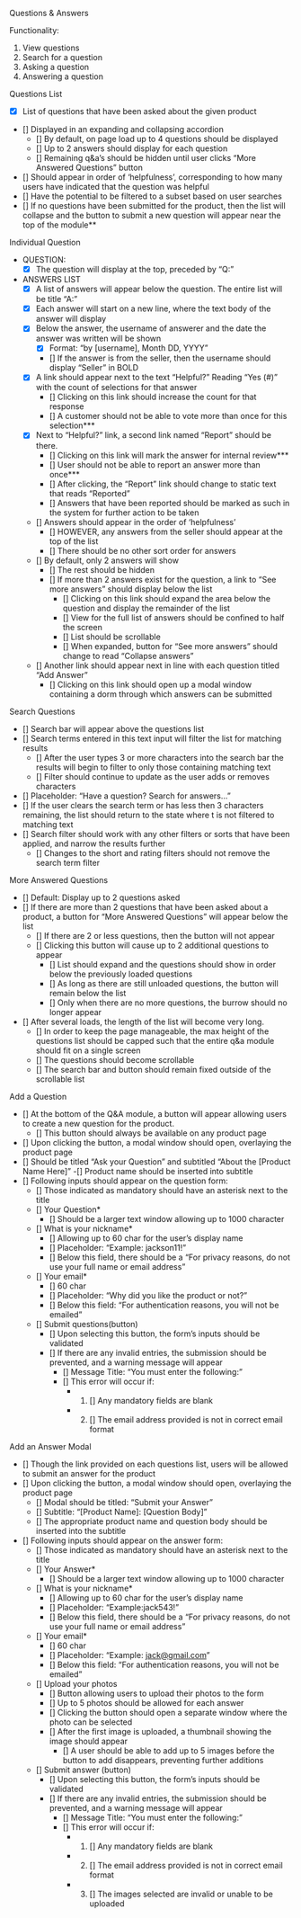 Questions & Answers

Functionality:
1. View questions
2. Search for a question
3. Asking a question
4. Answering a question

Questions List
- [x] List of questions that have been asked about the given product
- [] Displayed in an expanding and collapsing accordion
    - [] By default, on page load up to 4 questions should be displayed
    - [] Up to 2 answers should display for each question
    - [] Remaining q&a’s should be hidden until user clicks “More Answered Questions” button
- [] Should appear in order of ‘helpfulness’, corresponding to how many users have indicated that the question was helpful
- [] Have the potential to be filtered to a subset based on user searches
- [] If no questions have been submitted for the product, then the list will collapse and the button to submit a new question will appear near the top of the module**

Individual Question
- QUESTION:
    - [x] The question will display at the top, preceded by “Q:”
- ANSWERS LIST
    - [x] A list of answers will appear below the question. The entire list will be title “A:”
    - [x] Each answer will start on a new line, where the text body of the answer will display
    - [x] Below the answer, the username of answerer and the date the answer was written will be shown
        - [x] Format: “by [username], Month DD, YYYY”
        - [] If the answer is from the seller, then the username should display “Seller” in BOLD
    - [x] A link should appear next to the text “Helpful?” Reading “Yes (#)” with the count of selections for that answer
        - [] Clicking on this link should increase the count for that response
        - [] A customer should not be able to vote more than once for this selection***
    - [x] Next to “Helpful?” link, a second link named “Report” should be there. 
        - [] Clicking on this link will mark the answer for internal review***
        - [] User should not be able to report an answer more than once***
        - [] After clicking, the “Report” link should change to static text that reads “Reported”
        - [] Answers that have been reported should be marked as such in the system for further action to be taken
    - [] Answers should appear in the order of ‘helpfulness’
        - [] HOWEVER, any answers from the seller should appear at the top of the list
        - [] There should be no other sort order for answers
    - [] By default, only 2 answers will show
        - [] The rest should be hidden
        - [] If more than 2 answers exist for the question, a link to “See more answers” should display below the list
            - [] Clicking on this link should expand the area below the question and display the remainder of the list
            - [] View for the full list of answers should be confined to half the screen
            - [] List should be scrollable 
            - [] When expanded, button for “See more answers” should change to read “Collapse answers”
    - [] Another link should appear next in line with each question titled “Add Answer”
        - [] Clicking on this link should open up a modal window containing a dorm through which answers can be submitted

Search Questions
- [] Search bar will appear above the questions list
- [] Search terms entered in this text input will filter the list for matching results
    - [] After the user types 3 or more characters into the search bar the results will begin to filter to only those containing matching text
    - [] Filter should continue to update as the user adds or removes characters
- [] Placeholder: “Have a question? Search for answers…”
- [] If the user clears the search term or has less then 3 characters remaining, the list should return to the state where t is not filtered to matching text
- [] Search filter should work with any other filters or sorts that have been applied, and narrow the results further
    - [] Changes to the short and rating filters should not remove the search term filter

More Answered Questions
- [] Default: Display up to 2 questions asked
- [] If there are more than 2 questions that have been asked about a product, a button for “More Answered Questions” will appear below the list
    - [] If there are 2 or less questions, then the button will not appear
    - [] Clicking this button will cause up to 2 additional questions to appear
        - [] List should expand and the questions should show in order below the previously loaded questions
        - [] As long as there are still unloaded questions, the button will remain below the list
        - [] Only when there are no more questions, the burrow should no longer appear
- [] After several loads, the length of the list will become very long. 
    - [] In order to keep the page manageable, the max height of the questions list should be capped such that the entire q&a module should fit on a single screen
    - [] The questions should become scrollable
    - [] The search bar and button should remain fixed outside of the scrollable list

Add a Question
- [] At the bottom of the Q&A module, a button will appear allowing users to create a new question for the product. 
    - [] This button should always be available on any product page
- [] Upon clicking the button, a modal window should open, overlaying the product page
- [] Should be titled “Ask your Question” and subtitled “About the [Product Name Here]”
    -[] Product name should be inserted into subtitle
- [] Following inputs should appear on the question form:
    - [] Those indicated as mandatory should have an asterisk next to the title
    - [] Your Question*
        - [] Should be a larger text window allowing up to 1000 character
    - [] What is your nickname*
        - [] Allowing up to 60 char for the user’s display name
        - [] Placeholder: “Example: jackson11!”
        - [] Below this field, there should be a “For privacy reasons, do not use your full name or email address”
    - [] Your email*
        - [] 60 char
        - [] Placeholder: “Why did you like the product or not?”
        - [] Below this field: “For authentication reasons, you will not be emailed”
    - [] Submit questions(button)
        - [] Upon selecting this button, the form’s inputs should be validated
        - [] If there are any invalid entries, the submission should be prevented, and a warning message will appear
            - [] Message Title: “You must enter the following:”
            - [] This error will occur if:
                - 1. [] Any mandatory fields are blank
                - 2. [] The email address provided is not in correct email format

Add an Answer Modal
- [] Though the link provided on each questions list, users will be allowed to submit an answer for the product
- [] Upon clicking the button, a modal window should open, overlaying the product page
    - [] Modal should be titled: “Submit your Answer”
    - [] Subtitle: “[Product Name]: [Question Body]”
    - [] The appropriate product name and question body should be inserted into the subtitle
- [] Following inputs should appear on the answer form:
    - [] Those indicated as mandatory should have an asterisk next to the title
    - [] Your Answer*
        - [] Should be a larger text window allowing up to 1000 character
    - [] What is your nickname*
        - [] Allowing up to 60 char for the user’s display name
        - [] Placeholder: “Example:jack543!”
        - [] Below this field, there should be a “For privacy reasons, do not use your full name or email address”
    - [] Your email*
        - [] 60 char
        - [] Placeholder: “Example: jack@gmail.com”
        - [] Below this field: “For authentication reasons, you will not be emailed”
    - [] Upload your photos
        - [] Button allowing users to upload their photos to the form
        - [] Up to 5 photos should be allowed for each answer
        - [] Clicking the button should open a separate window where the photo can be selected
        - [] After the first image is uploaded, a thumbnail showing the image should appear
            - [] A user should be able to add up to 5 images before the button to add disappears, preventing further additions
    - [] Submit answer (button)
        - [] Upon selecting this button, the form’s inputs should be validated
        - [] If there are any invalid entries, the submission should be prevented, and a warning message will appear
            - [] Message Title: “You must enter the following:”
            - [] This error will occur if:
                - 1. [] Any mandatory fields are blank
                - 2. [] The email address provided is not in correct email format
                - 3. [] The images selected are invalid or unable to be uploaded

